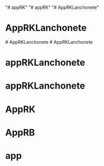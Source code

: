 "# appRK" 
"# appRK" 
"# AppRKLanchonete" 
# AppRKLanchonete
#   A p p R K L a n c h o n e t e  
 # AppRKLanchonete
# appRKLanchonete
# appRKLanchonete
# AppRK
# AppRB
# app
